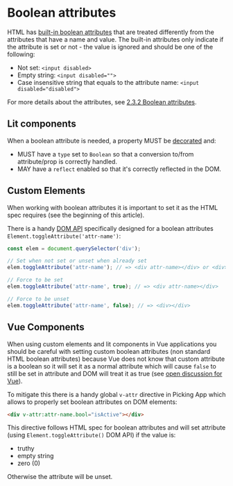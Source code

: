 # Boolean attributes

HTML has [built-in boolean attributes](https://meiert.com/en/blog/boolean-attributes-of-html) that are treated differently from the attributes that have a name and value. The built-in attributes only indicate if the attribute is set or not - the value is ignored and should be one of the following:

- Not set: `<input disabled>`
- Empty string: `<input disabled="">`
- Case insensitive string that equals to the attribute name: `<input disabled="disabled">`

For more details about the attributes, see [2.3.2 Boolean attributes](https://html.spec.whatwg.org/multipage/common-microsyntaxes.html#boolean-attributes).

## Lit components

When a boolean attribute is needed, a property MUST be [decorated](https://lit.dev/docs/components/properties/#attributes) and:

- MUST have a `type` set to `Boolean` so that a conversion to/from attribute/prop is correctly handled.
- MAY have a `reflect` enabled so that it's correctly reflected in the DOM.

## Custom Elements

When working with boolean attributes it is important to set it as the HTML spec requires
(see the beginning of this article).

There is a handy [DOM API](https://developer.mozilla.org/en-US/docs/Web/API/Element/toggleAttribute)
specifically designed for a boolean attributes `Element.toggleAttribute('attr-name')`:

```ts
const elem = document.querySelector('div');

// Set when not set or unset when already set
elem.toggleAttribute('attr-name'); // => <div attr-name></div> or <div></div>

// Force to be set
elem.toggleAttribute('attr-name', true); // => <div attr-name></div>

// Force to be unset
elem.toggleAttribute('attr-name', false); // => <div></div>
```

## Vue Components

When using custom elements and lit components in Vue applications you should be careful with
setting custom boolean attributes (non standard HTML boolean attributes) because Vue does
not know that custom attribute is a boolean so it will set it as a normal attribute
which will cause `false` to still be set in attribute and DOM will treat it as true
(see [open discussion for Vue](https://github.com/vuejs/rfcs/discussions/409)).

To mitigate this there is a handy global `v-attr` directive in Picking App which allows
to properly set boolean attributes on DOM elements:

```html
<div v-attr:attr-name.bool="isActive"></div>
```

This directive follows HTML spec for boolean attributes and will set attribute
(using `Element.toggleAttribute()` DOM API) if the value is:

- truthy
- empty string
- zero (0)

Otherwise the attribute will be unset.
